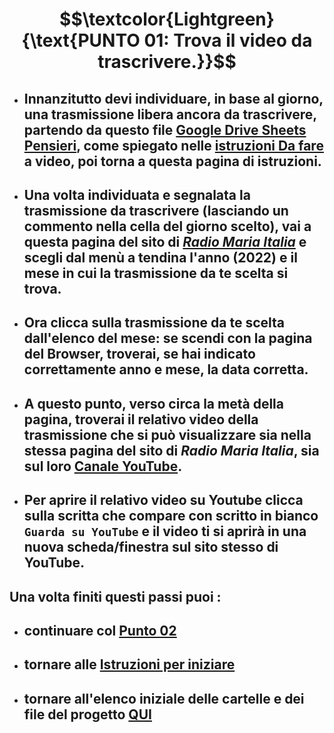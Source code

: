 # $$\textcolor{Lightgreen}{\text{PUNTO 01: Trova il video da trascrivere.}}$$

- ## Innanzitutto devi individuare, in base al giorno, una trasmissione libera ancora da trascrivere, partendo da questo file [Google Drive Sheets Pensieri](https://docs.google.com/spreadsheets/d/18VII4OIte7B5_PQrYK9lYfO061YqU9I2PD_zum2Z37E/edit?usp=sharing), come spiegato nelle [istruzioni Da fare](https://github.com/EmanueleTinari/Pensieri/blob/main/Da%20fare.md) a video, poi torna a questa pagina di istruzioni. ##
- ## Una volta individuata e segnalata la trasmissione da trascrivere (lasciando un commento nella cella del giorno scelto), vai a questa pagina del sito di [*Radio Maria Italia*](https://radiomaria.it/trasmissioni/lettura-cristiana-della-cronaca-e-della-storia/) e scegli dal menù a tendina l'anno (2022) e il mese in cui la trasmissione da te scelta si trova. ##
- ## Ora clicca sulla trasmissione da te scelta dall'elenco del mese: se scendi con la pagina del Browser, troverai, se hai indicato correttamente anno e mese, la data corretta. ##
- ## A questo punto, verso circa la metà della pagina, troverai il relativo video della trasmissione che si può visualizzare sia nella stessa pagina del sito di *Radio Maria Italia*, sia sul loro [Canale YouTube](https://www.youtube.com/@RadioMariaUfficiale). ##
- ## Per aprire il relativo video su Youtube clicca sulla scritta che compare con scritto in bianco `Guarda su YouTube` e il video ti si aprirà in una nuova scheda/finestra sul sito stesso di YouTube. ##
## Una volta finiti questi passi puoi :
- ## continuare col [Punto 02](https://github.com/EmanueleTinari/Pensieri/blob/main/Istruzioni/02_UsaMicrosoftNotepad.md)
- ## tornare alle [Istruzioni per iniziare](https://github.com/EmanueleTinari/Pensieri/blob/main/Istruzioni%20per%20iniziare.md)
- ## tornare all'elenco iniziale delle cartelle e dei file del progetto [QUI](https://github.com/EmanueleTinari/Pensieri)
